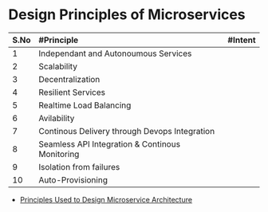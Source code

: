 # Design Principles of Microservices
|S.No | #Principle  | #Intent |
| :--- | :--- | :--- |
|1 | Independant and Autonoumous Services |  |
|2 | Scalability |   |
| 3| Decentralization |  |
| 4| Resilient Services |   |
| 5| Realtime Load Balancing |  |
|6 | Avilability |  |
| 7| Continous Delivery through Devops Integration |  |
|8 | Seamless API Integration & Continous Monitoring |  |
| 9| Isolation from failures  | | 
| 10| Auto-Provisioning | |

* [Principles Used to Design Microservice Architecture](https://www.edureka.co/blog/microservices-design-patterns#DesignPatternsofMicroservices)

